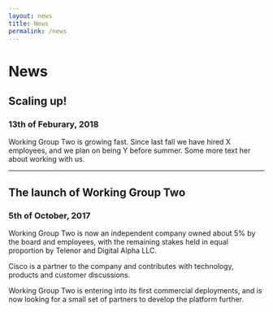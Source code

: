 ```yaml
---
layout: news
title: News
permalink: /news
---
```


# News

## Scaling up!
### 13th of Feburary, 2018

Working Group Two is growing fast. Since last fall we have hired X employees, and we plan on being Y before summer. Some more text her about working with us.

---

## The launch of Working Group Two
### 5th of October, 2017

Working Group Two is now an independent company owned about 5% by the board and employees, with the remaining stakes held in equal proportion by Telenor and Digital Alpha LLC.

Cisco is a partner to the company and contributes with technology, products and customer discussions.

Working Group Two is entering into its first commercial deployments, and is now looking for a small set of partners to develop the platform further.

